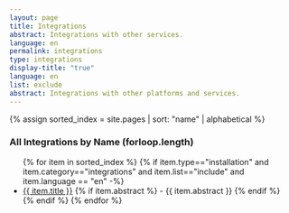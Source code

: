 ```yaml
---
layout: page
title: Integrations
abstract: Integrations with other services.
language: en
permalink: integrations
type: integrations
display-title: "true"
language: en
list: exclude
abstract: Integrations with other platforms and services.
---
```



{% assign sorted_index = site.pages | sort: "name" | alphabetical %}
### All Integrations by Name (forloop.length)

<!-- 
UNCOMMENT WHEN INTEGRATIONS COLLECTION IS READY
### All Integrations by Name ({{ site.integrations.size }}) -->

<ul>
    {% for item in sorted_index %}
    {% if item.type=="installation" and item.category=="integrations" and item.list=="include" and item.language == "en" -%}
      <li><a href="{{ site.baseurl }}{{ item.url }}">{{ item.title }}</a>
      {% if item.abstract %}
        -  {{ item.abstract }}
      {% endif %}
      </li>
      {% endif %}
    {% endfor %}
</ul>